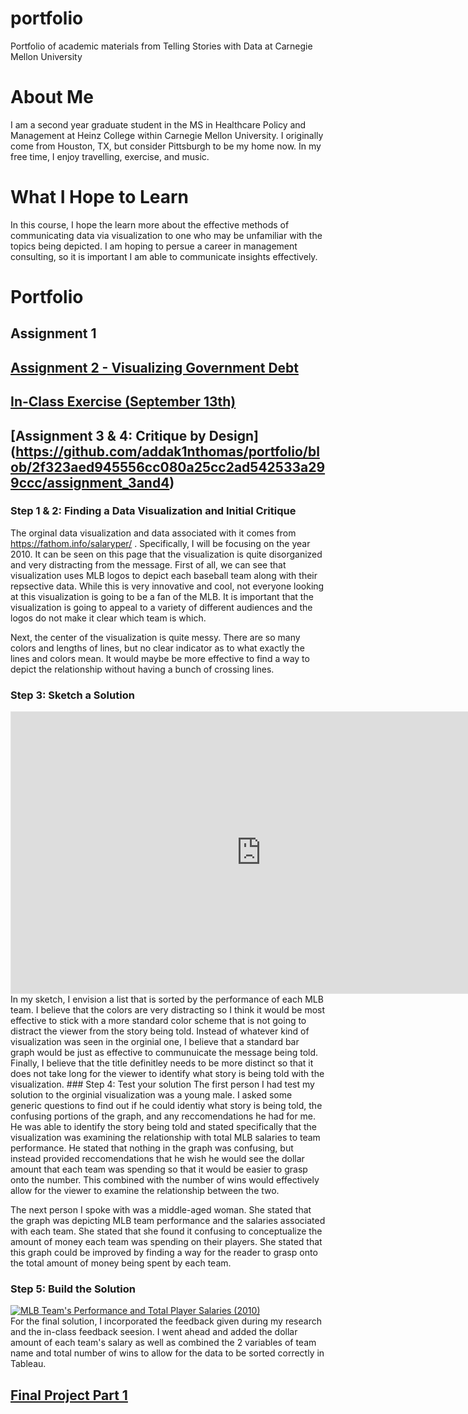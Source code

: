# portfolio
Portfolio of academic materials from Telling Stories with Data at Carnegie Mellon University

# About Me
I am a second year graduate student in the MS in Healthcare Policy and Management at Heinz College within Carnegie Mellon University. I originally come from Houston, TX, but consider Pittsburgh to be my home now. In my free time, I enjoy travelling, exercise, and music.

# What I Hope to Learn
In this course, I hope the learn more about the effective methods of communicating data via visualization to one who may be unfamiliar with the topics being depicted. I am hoping to persue a career in management consulting, so it is important I am able to communicate insights effectively.

# Portfolio

## Assignment 1

## [Assignment 2 - Visualizing Government Debt](https://github.com/addak1nthomas/portfolio/blob/c95446c6a795a35b4816dfc7c9ac457de3f5885d/assignment_2)

## [In-Class Exercise (September 13th)](https://github.com/addak1nthomas/portfolio/blob/2f323aed945556cc080a25cc2ad542533a299ccc/in_class_9_13)

## [Assignment 3 & 4: Critique by Design] (https://github.com/addak1nthomas/portfolio/blob/2f323aed945556cc080a25cc2ad542533a299ccc/assignment_3and4)
### Step 1 & 2: Finding a Data Visualization and Initial Critique
The orginal data visualization and data associated with it comes from https://fathom.info/salaryper/ . Specifically, I will be focusing on the year 2010. It can be seen on this page that the visualization is quite disorganized and very distracting from the message. First of all, we can see that visualization uses MLB logos to depict each baseball team along with their repsective data. While this is very innovative and cool, not everyone looking at this visualization is going to be a fan of the MLB. It is important that the visualization is going to appeal to a variety of different audiences and the logos do not make it clear which team is which. 

Next, the center of the visualization is quite messy. There are so many colors and lengths of lines, but no clear indicator as to what exactly the lines and colors mean. It would maybe be more effective to find a way to depict the relationship without having a bunch of crossing lines. 
### Step 3: Sketch a Solution 
<iframe style="border: 1px solid rgba(0, 0, 0, 0.1);" width="800" height="450" src="https://www.figma.com/embed?embed_host=share&url=https%3A%2F%2Fwww.figma.com%2Fproto%2FE144REXHe1ZF6btEt6Jvv5%2FUntitled%3Fnode-id%3D1%253A29%26scaling%3Dcontain%26page-id%3D0%253A1" allowfullscreen></iframe>
In my sketch, I envision a list that is sorted by the performance of each MLB team. I believe that the colors are very distracting so I think it would be most effective to stick with a more standard color scheme that is not going to distract the viewer from the story being told. Instead of whatever kind of visualization was seen in the orginial one, I believe that a standard bar graph would be just as effective to communuicate the message being told. Finally, I believe that the title definitley needs to be more distinct so that it does not take long for the viewer to identify what story is being told with the visualization.
### Step 4: Test your solution
The first person I had test my solution to the orginial visualization was a young male. I asked some generic questions to find out if he could identiy what story is being told, the confusing portions of the graph, and any reccomendations he had for me. He was able to identify the story being told and stated specifically that the visualization was examining the relationship with total MLB salaries to team performance. He stated that nothing in the graph was confusing, but instead provided reccomendations that he wish he would see the dollar amount that each team was spending so that it would be easier to grasp onto the number. This combined with the number of wins would effectively allow for the viewer to examine the relationship between the two.

The next person I spoke with was a middle-aged woman. She stated that the graph was depicting MLB team performance and the salaries associated with each team. She stated that she found it confusing to conceptualize the amount of money each team was spending on their players. She stated that this graph could be improved by finding a way for the reader to grasp onto the total amount of money being spent by each team. 
### Step 5: Build the Solution
<div class='tableauPlaceholder' id='viz1663710573513' style='position: relative'><noscript><a href='#'><img alt='MLB Team&#39;s Performance and Total Player Salaries (2010) ' src='https:&#47;&#47;public.tableau.com&#47;static&#47;images&#47;ML&#47;MLB_Performance_Salary&#47;MLBTeamsPerformanceandTotalPlayerSalaries2010&#47;1_rss.png' style='border: none' /></a></noscript><object class='tableauViz'  style='display:none;'><param name='host_url' value='https%3A%2F%2Fpublic.tableau.com%2F' /> <param name='embed_code_version' value='3' /> <param name='site_root' value='' /><param name='name' value='MLB_Performance_Salary&#47;MLBTeamsPerformanceandTotalPlayerSalaries2010' /><param name='tabs' value='no' /><param name='toolbar' value='yes' /><param name='static_image' value='https:&#47;&#47;public.tableau.com&#47;static&#47;images&#47;ML&#47;MLB_Performance_Salary&#47;MLBTeamsPerformanceandTotalPlayerSalaries2010&#47;1.png' /> <param name='animate_transition' value='yes' /><param name='display_static_image' value='yes' /><param name='display_spinner' value='yes' /><param name='display_overlay' value='yes' /><param name='display_count' value='yes' /><param name='language' value='en-US' /><param name='filter' value='publish=yes' /></object></div>                
<script type='text/javascript'>                    
  var divElement = document.getElementById('viz1663710573513');                    
  var vizElement = divElement.getElementsByTagName('object')[0];                    
  vizElement.style.width='100%';vizElement.style.height=(divElement.offsetWidth*0.75)+'px';                    
  var scriptElement = document.createElement('script');                    
  scriptElement.src = 'https://public.tableau.com/javascripts/api/viz_v1.js';                    
  vizElement.parentNode.insertBefore(scriptElement, vizElement);                
</script>
For the final solution, I incorporated the feedback given during my research and the in-class feedback seesion. I went ahead and added the dollar amount of each team's salary as well as combined the 2 variables of team name and total number of wins to allow for the data to be sorted correctly in Tableau.

## [Final Project Part 1](https://github.com/addak1nthomas/portfolio/blob/2f323aed945556cc080a25cc2ad542533a299ccc/Final_Project_AddakinThomas.md)

